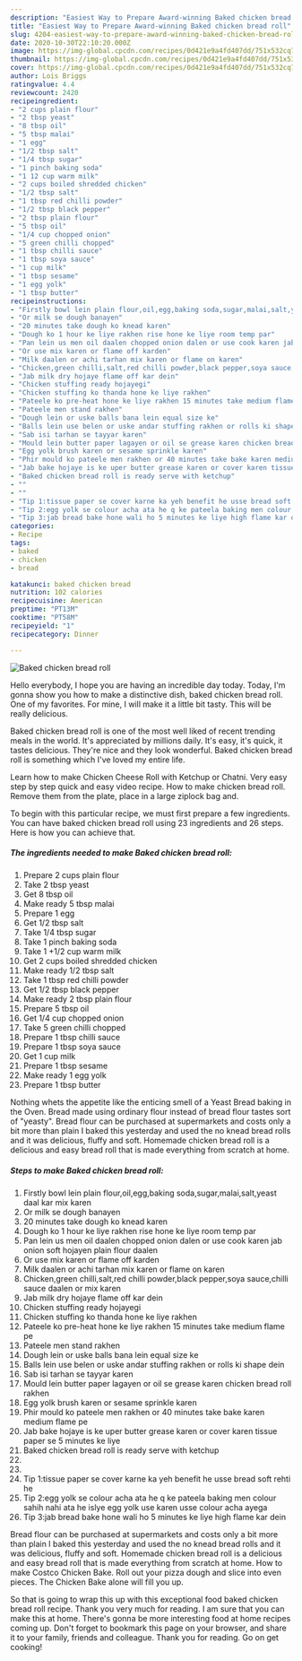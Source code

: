 ```yaml
---
description: "Easiest Way to Prepare Award-winning Baked chicken bread roll"
title: "Easiest Way to Prepare Award-winning Baked chicken bread roll"
slug: 4204-easiest-way-to-prepare-award-winning-baked-chicken-bread-roll
date: 2020-10-30T22:10:20.000Z
image: https://img-global.cpcdn.com/recipes/0d421e9a4fd407dd/751x532cq70/baked-chicken-bread-roll-recipe-main-photo.jpg
thumbnail: https://img-global.cpcdn.com/recipes/0d421e9a4fd407dd/751x532cq70/baked-chicken-bread-roll-recipe-main-photo.jpg
cover: https://img-global.cpcdn.com/recipes/0d421e9a4fd407dd/751x532cq70/baked-chicken-bread-roll-recipe-main-photo.jpg
author: Lois Briggs
ratingvalue: 4.4
reviewcount: 2420
recipeingredient:
- "2 cups plain flour"
- "2 tbsp yeast"
- "8 tbsp oil"
- "5 tbsp malai"
- "1 egg"
- "1/2 tbsp salt"
- "1/4 tbsp sugar"
- "1 pinch baking soda"
- "1 12 cup warm milk"
- "2 cups boiled shredded chicken"
- "1/2 tbsp salt"
- "1 tbsp red chilli powder"
- "1/2 tbsp black pepper"
- "2 tbsp plain flour"
- "5 tbsp oil"
- "1/4 cup chopped onion"
- "5 green chilli chopped"
- "1 tbsp chilli sauce"
- "1 tbsp soya sauce"
- "1 cup milk"
- "1 tbsp sesame"
- "1 egg yolk"
- "1 tbsp butter"
recipeinstructions:
- "Firstly bowl lein plain flour,oil,egg,baking soda,sugar,malai,salt,yeast daal kar mix karen"
- "Or milk se dough banayen"
- "20 minutes take dough ko knead karen"
- "Dough ko 1 hour ke liye rakhen rise hone ke liye room temp par"
- "Pan lein us men oil daalen chopped onion dalen or use cook karen jab onion soft hojayen plain flour daalen"
- "Or use mix karen or flame off karden"
- "Milk daalen or achi tarhan mix karen or flame on karen"
- "Chicken,green chilli,salt,red chilli powder,black pepper,soya sauce,chilli sauce daalen or mix karen"
- "Jab milk dry hojaye flame off kar dein"
- "Chicken stuffing ready hojayegi"
- "Chicken stuffing ko thanda hone ke liye rakhen"
- "Pateele ko pre-heat hone ke liye rakhen 15 minutes take medium flame pe"
- "Pateele men stand rakhen"
- "Dough lein or uske balls bana lein equal size ke"
- "Balls lein use belen or uske andar stuffing rakhen or rolls ki shape dein"
- "Sab isi tarhan se tayyar karen"
- "Mould lein butter paper lagayen or oil se grease karen chicken bread roll rakhen"
- "Egg yolk brush karen or sesame sprinkle karen"
- "Phir mould ko pateele men rakhen or 40 minutes take bake karen medium flame pe"
- "Jab bake hojaye is ke uper butter grease karen or cover karen tissue paper se 5 minutes ke liye"
- "Baked chicken bread roll is ready serve with ketchup"
- ""
- ""
- "Tip 1:tissue paper se cover karne ka yeh benefit he usse bread soft rehti he"
- "Tip 2:egg yolk se colour acha ata he q ke pateela baking men colour sahih nahi ata he islye egg yolk use karen usse colour acha ayega"
- "Tip 3:jab bread bake hone wali ho 5 minutes ke liye high flame kar dein"
categories:
- Recipe
tags:
- baked
- chicken
- bread

katakunci: baked chicken bread 
nutrition: 102 calories
recipecuisine: American
preptime: "PT13M"
cooktime: "PT58M"
recipeyield: "1"
recipecategory: Dinner

---
```



![Baked chicken bread roll](https://img-global.cpcdn.com/recipes/0d421e9a4fd407dd/751x532cq70/baked-chicken-bread-roll-recipe-main-photo.jpg)

Hello everybody, I hope you are having an incredible day today. Today, I'm gonna show you how to make a distinctive dish, baked chicken bread roll. One of my favorites. For mine, I will make it a little bit tasty. This will be really delicious.

Baked chicken bread roll is one of the most well liked of recent trending meals in the world. It's appreciated by millions daily. It's easy, it's quick, it tastes delicious. They're nice and they look wonderful. Baked chicken bread roll is something which I've loved my entire life.

Learn how to make Chicken Cheese Roll with Ketchup or Chatni. Very easy step by step quick and easy video recipe. How to make chicken bread roll. Remove them from the plate, place in a large ziplock bag and.


To begin with this particular recipe, we must first prepare a few ingredients. You can have baked chicken bread roll using 23 ingredients and 26 steps. Here is how you can achieve that.

<!--inarticleads1-->

##### The ingredients needed to make Baked chicken bread roll:

1. Prepare 2 cups plain flour
1. Take 2 tbsp yeast
1. Get 8 tbsp oil
1. Make ready 5 tbsp malai
1. Prepare 1 egg
1. Get 1/2 tbsp salt
1. Take 1/4 tbsp sugar
1. Take 1 pinch baking soda
1. Take 1 +1/2 cup warm milk
1. Get 2 cups boiled shredded chicken
1. Make ready 1/2 tbsp salt
1. Take 1 tbsp red chilli powder
1. Get 1/2 tbsp black pepper
1. Make ready 2 tbsp plain flour
1. Prepare 5 tbsp oil
1. Get 1/4 cup chopped onion
1. Take 5 green chilli chopped
1. Prepare 1 tbsp chilli sauce
1. Prepare 1 tbsp soya sauce
1. Get 1 cup milk
1. Prepare 1 tbsp sesame
1. Make ready 1 egg yolk
1. Prepare 1 tbsp butter


Nothing whets the appetite like the enticing smell of a Yeast Bread baking in the Oven. Bread made using ordinary flour instead of bread flour tastes sort of &#34;yeasty&#34;. Bread flour can be purchased at supermarkets and costs only a bit more than plain I baked this yesterday and used the no knead bread rolls and it was delicious, fluffy and soft. Homemade chicken bread roll is a delicious and easy bread roll that is made everything from scratch at home. 

<!--inarticleads2-->

##### Steps to make Baked chicken bread roll:

1. Firstly bowl lein plain flour,oil,egg,baking soda,sugar,malai,salt,yeast daal kar mix karen
1. Or milk se dough banayen
1. 20 minutes take dough ko knead karen
1. Dough ko 1 hour ke liye rakhen rise hone ke liye room temp par
1. Pan lein us men oil daalen chopped onion dalen or use cook karen jab onion soft hojayen plain flour daalen
1. Or use mix karen or flame off karden
1. Milk daalen or achi tarhan mix karen or flame on karen
1. Chicken,green chilli,salt,red chilli powder,black pepper,soya sauce,chilli sauce daalen or mix karen
1. Jab milk dry hojaye flame off kar dein
1. Chicken stuffing ready hojayegi
1. Chicken stuffing ko thanda hone ke liye rakhen
1. Pateele ko pre-heat hone ke liye rakhen 15 minutes take medium flame pe
1. Pateele men stand rakhen
1. Dough lein or uske balls bana lein equal size ke
1. Balls lein use belen or uske andar stuffing rakhen or rolls ki shape dein
1. Sab isi tarhan se tayyar karen
1. Mould lein butter paper lagayen or oil se grease karen chicken bread roll rakhen
1. Egg yolk brush karen or sesame sprinkle karen
1. Phir mould ko pateele men rakhen or 40 minutes take bake karen medium flame pe
1. Jab bake hojaye is ke uper butter grease karen or cover karen tissue paper se 5 minutes ke liye
1. Baked chicken bread roll is ready serve with ketchup
1. 
1. 
1. Tip 1:tissue paper se cover karne ka yeh benefit he usse bread soft rehti he
1. Tip 2:egg yolk se colour acha ata he q ke pateela baking men colour sahih nahi ata he islye egg yolk use karen usse colour acha ayega
1. Tip 3:jab bread bake hone wali ho 5 minutes ke liye high flame kar dein


Bread flour can be purchased at supermarkets and costs only a bit more than plain I baked this yesterday and used the no knead bread rolls and it was delicious, fluffy and soft. Homemade chicken bread roll is a delicious and easy bread roll that is made everything from scratch at home. How to make Costco Chicken Bake. Roll out your pizza dough and slice into even pieces. The Chicken Bake alone will fill you up. 

So that is going to wrap this up with this exceptional food baked chicken bread roll recipe. Thank you very much for reading. I am sure that you can make this at home. There's gonna be more interesting food at home recipes coming up. Don't forget to bookmark this page on your browser, and share it to your family, friends and colleague. Thank you for reading. Go on get cooking!
